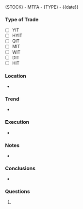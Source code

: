 {STOCK} - MTFA - {TYPE} - {{date}}
### Type of Trade
- [ ] YIT
- [ ] HYIT
- [ ] QIT
- [ ] MIT
- [ ] WIT
- [ ] DIT
- [ ] HIT

### Location
- 
### Trend
- 
### Execution
- 
### Notes
- 
### **Conclusions**
- 
### **Questions**
1. 
